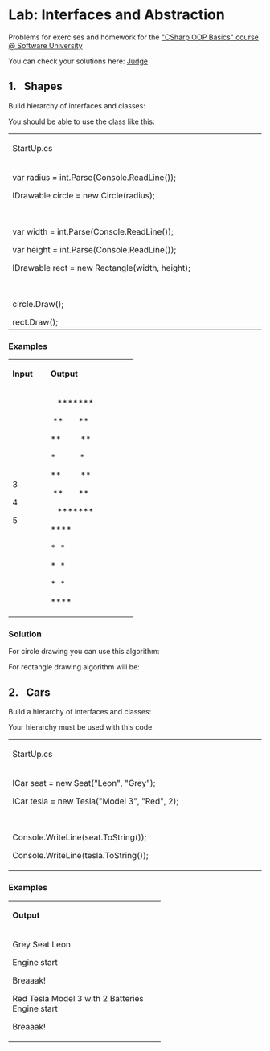 <h1>Lab: Interfaces and Abstraction</h1>
<p>Problems for exercises and homework for the <a href="https://softuni.bg/courses/csharp-oop-basics">"CSharp OOP Basics" course @ Software University</a></p>
<p>You can check your solutions here: <a href="https://judge.softuni.bg/Contests/705/Interfaces-and-Abstraction-Lab">Judge</a></p>
<h2>1.&nbsp;&nbsp; Shapes</h2>
<p>Build hierarchy of interfaces and classes:</p>
<p>You should be able to use the class like this:</p>
<table width="0">
<tbody>
<tr>
<td width="695">
<p>StartUp.cs</p>
</td>
</tr>
<tr>
<td width="695">
<p>var radius = int.Parse(Console.ReadLine());</p>
<p>IDrawable circle = new Circle(radius);</p>
<p>&nbsp;</p>
<p>var width = int.Parse(Console.ReadLine());</p>
<p>var height = int.Parse(Console.ReadLine());</p>
<p>IDrawable rect = new Rectangle(width, height);</p>
<p>&nbsp;</p>
<p>circle.Draw();</p>
rect.Draw();</td>
</tr>
</tbody>
</table>
<h3>Examples</h3>
<table width="0">
<tbody>
<tr>
<td width="60">
<p><strong>Input</strong></p>
</td>
<td width="157">
<p><strong>Output</strong></p>
</td>
</tr>
<tr>
<td width="60">
<p>3</p>
<p>4</p>
<p>5</p>
</td>
<td width="157">
<p>&nbsp;&nbsp; *******</p>
<p>&nbsp;**&nbsp;&nbsp;&nbsp;&nbsp;&nbsp;&nbsp; **</p>
<p>**&nbsp;&nbsp;&nbsp;&nbsp;&nbsp;&nbsp;&nbsp;&nbsp; **</p>
<p>*&nbsp;&nbsp;&nbsp;&nbsp;&nbsp;&nbsp;&nbsp;&nbsp;&nbsp;&nbsp; *</p>
<p>**&nbsp;&nbsp;&nbsp;&nbsp;&nbsp;&nbsp;&nbsp;&nbsp; **</p>
<p>&nbsp;**&nbsp;&nbsp;&nbsp;&nbsp;&nbsp;&nbsp; **</p>
<p>&nbsp;&nbsp; *******</p>
<p>****</p>
<p>*&nbsp; *</p>
<p>*&nbsp; *</p>
<p>*&nbsp; *</p>
<p>****</p>
</td>
</tr>
</tbody>
</table>
<h3>Solution</h3>
<p>For circle drawing you can use this algorithm:</p>
<p>For rectangle drawing algorithm will be:</p>
<h2>2.&nbsp;&nbsp; Cars</h2>
<p>Build a hierarchy of interfaces and classes:</p>
<p>Your hierarchy must be used with this code:</p>
<table width="0">
<tbody>
<tr>
<td width="695">
<p>StartUp.cs</p>
</td>
</tr>
<tr>
<td width="695">
<p>ICar seat = new Seat("Leon", "Grey");</p>
<p>ICar tesla = new Tesla("Model 3", "Red", 2);</p>
<p>&nbsp;</p>
<p>Console.WriteLine(seat.ToString());</p>
<p>Console.WriteLine(tesla.ToString());</p>
</td>
</tr>
</tbody>
</table>
<h3>Examples</h3>
<table width="0">
<tbody>
<tr>
<td width="287">
<p><strong>Output</strong></p>
</td>
</tr>
<tr>
<td width="287">
<p>Grey Seat Leon</p>
<p>Engine start</p>
<p>Breaaak!</p>
<p>Red Tesla Model 3 with 2 Batteries<br /> Engine start</p>
<p>Breaaak!</p>
</td>
</tr>
</tbody>
</table>
<p>&nbsp;</p>
